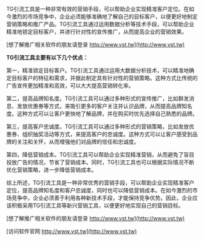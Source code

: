 TG引流工具是一种非常有效的营销手段，可以帮助企业实现精准客户定位。在如今激烈的市场竞争中，企业必须能够准确地了解自己的目标客户，以便更好地制定营销策略和推广产品。TG引流工具通过运用数据分析等技术手段，可以帮助企业精准地锁定目标客户，并进行针对性的宣传推广，从而提高企业的营销效果。

[想了解推广相关软件的朋友请登录 http://www.vst.tw](http://www.vst.tw)

**TG引流工具主要有以下几个优点：**

第一，精准锁定目标客户。TG引流工具通过运用大数据分析技术，可以精准地确定目标客户的特征和需求，并据此制定具有针对性的营销策略。这种方式比传统的广告宣传更加精准和高效，可以大大提高营销转化率。

第二，提高品牌知名度。TG引流工具可以通过多种形式的宣传推广，比如群发消息、发放优惠券等方式，来吸引更多的客户关注并认识品牌，从而提高品牌知名度。这种方式可以让客户更快地了解品牌，并在购买时优先选择自己熟悉的品牌。

第三，提高客户忠诚度。TG引流工具可以通过多种形式的营销策略，比如发放优惠券、组织抽奖活动等方式，来提高客户的忠诚度。这种方式可以让客户感受到品牌的关注和关怀，从而增强他们对品牌的信任和忠诚度。

第四，降低营销成本。TG引流工具可以帮助企业实现精准营销，从而避免了盲目投放广告的情况，节省了营销成本。同时，TG引流工具也可以根据实际情况不断优化营销策略，进一步降低营销成本。

综上所述，TG引流工具是一种非常优秀的营销手段，可以帮助企业实现精准客户定位，提高品牌知名度和客户忠诚度，同时也可以降低营销成本。在如今激烈的市场竞争中，企业必须善于利用各种新技术手段，才能保持竞争优势。因此，企业应该积极采用TG引流工具等新兴营销工具，以便更好地实现自己的营销目标。

[想了解推广相关软件的朋友请登录 http://www.vst.tw](http://www.vst.tw)


[访问软件官网 http://www.vst.tw](http://www.vst.tw)
